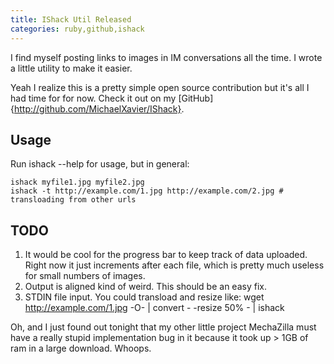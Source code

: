 ```yaml
---
title: IShack Util Released
categories: ruby,github,ishack
---
```


I find myself posting links to images in IM conversations all the time. I wrote a little utility to make it easier.

Yeah I realize this is a pretty simple open source contribution but it's all I had time for for now. Check it out on my [GitHub]{http://github.com/MichaelXavier/IShack}.

Usage
-----

Run ishack --help for usage, but in general:

~~~~{.sh}
ishack myfile1.jpg myfile2.jpg
ishack -t http://example.com/1.jpg http://example.com/2.jpg # transloading from other urls
~~~~

TODO
-----
1. It would be cool for the progress bar to keep track of data uploaded. Right now it just increments after each file, which is pretty much useless for small numbers of images.
2. Output is aligned kind of weird. This should be an easy fix.
3. STDIN file input. You could transload and resize like: wget http://example.com/1.jpg -O- | convert - -resize 50% - | ishack


Oh, and I just found out tonight that my other little project MechaZilla must have a really stupid implementation bug in it because it took up > 1GB of ram in a large download. Whoops.
